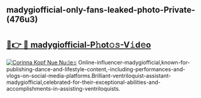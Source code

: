 ## madygiofficial-only-fans​-leaked-photo​-Private-(476u3)


# <h2><a href="https://mediaupload.pro?title=madygiofficial&ref=git">🔗👉 🔴 madygiofficial-P𝚑ot𝚘𝚜-V𝚒d𝚎o</a></h2>

[![Corinna Kopf Nue Nu𝚍e𝚜](https://i.imgur.com/0qMVB7G.gif)](https://mediaupload.pro?title=madygiofficial&ref=git)
Online-influencer-madygiofficial,known-for-publishing-dance-and-lifestyle-content,-including-performances-and-vlogs-on-social-media-platforms.Brilliant-ventriloquist-assistant-madygiofficial,celebrated-for-their-exceptional-abilities-and-accomplishments-in-assisting-ventriloquists.  